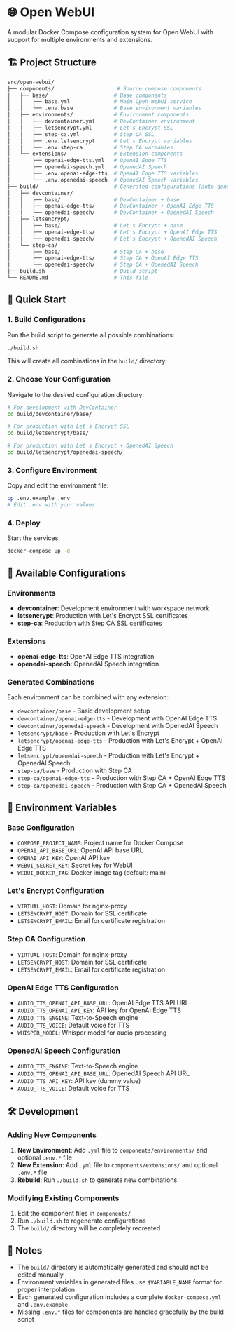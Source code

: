 # 🌐 Open WebUI

A modular Docker Compose configuration system for Open WebUI with support for multiple environments and extensions.

## 🏗️ Project Structure

```sh
src/open-webui/
├── components/                    # Source compose components
│   ├── base/                     # Base components
│   │   ├── base.yml              # Main Open WebUI service
│   │   └── .env.base             # Base environment variables
│   ├── environments/             # Environment components
│   │   ├── devcontainer.yml      # DevContainer environment
│   │   ├── letsencrypt.yml       # Let's Encrypt SSL
│   │   ├── step-ca.yml           # Step CA SSL
│   │   ├── .env.letsencrypt      # Let's Encrypt variables
│   │   └── .env.step-ca          # Step CA variables
│   └── extensions/               # Extension components
│       ├── openai-edge-tts.yml   # OpenAI Edge TTS
│       ├── openedai-speech.yml   # OpenedAI Speech
│       ├── .env.openai-edge-tts  # OpenAI Edge TTS variables
│       └── .env.openedai-speech  # OpenedAI Speech variables
├── build/                        # Generated configurations (auto-generated)
│   ├── devcontainer/
│   │   ├── base/                 # DevContainer + base
│   │   ├── openai-edge-tts/      # DevContainer + OpenAI Edge TTS
│   │   └── openedai-speech/      # DevContainer + OpenedAI Speech
│   ├── letsencrypt/
│   │   ├── base/                 # Let's Encrypt + base
│   │   ├── openai-edge-tts/      # Let's Encrypt + OpenAI Edge TTS
│   │   └── openedai-speech/      # Let's Encrypt + OpenedAI Speech
│   └── step-ca/
│       ├── base/                 # Step CA + base
│       ├── openai-edge-tts/      # Step CA + OpenAI Edge TTS
│       └── openedai-speech/      # Step CA + OpenedAI Speech
├── build.sh                      # Build script
└── README.md                     # This file
```

## 🚀 Quick Start

### 1. Build Configurations

Run the build script to generate all possible combinations:

```bash
./build.sh
```

This will create all combinations in the `build/` directory.

### 2. Choose Your Configuration

Navigate to the desired configuration directory:

```bash
# For development with DevContainer
cd build/devcontainer/base/

# For production with Let's Encrypt SSL
cd build/letsencrypt/base/

# For production with Let's Encrypt + OpenedAI Speech
cd build/letsencrypt/openedai-speech/
```

### 3. Configure Environment

Copy and edit the environment file:

```bash
cp .env.example .env
# Edit .env with your values
```

### 4. Deploy

Start the services:

```bash
docker-compose up -d
```

## 🔧 Available Configurations

### Environments

- **devcontainer**: Development environment with workspace network
- **letsencrypt**: Production with Let's Encrypt SSL certificates
- **step-ca**: Production with Step CA SSL certificates

### Extensions

- **openai-edge-tts**: OpenAI Edge TTS integration
- **openedai-speech**: OpenedAI Speech integration

### Generated Combinations

Each environment can be combined with any extension:

- `devcontainer/base` - Basic development setup
- `devcontainer/openai-edge-tts` - Development with OpenAI Edge TTS
- `devcontainer/openedai-speech` - Development with OpenedAI Speech
- `letsencrypt/base` - Production with Let's Encrypt
- `letsencrypt/openai-edge-tts` - Production with Let's Encrypt + OpenAI Edge TTS
- `letsencrypt/openedai-speech` - Production with Let's Encrypt + OpenedAI Speech
- `step-ca/base` - Production with Step CA
- `step-ca/openai-edge-tts` - Production with Step CA + OpenAI Edge TTS
- `step-ca/openedai-speech` - Production with Step CA + OpenedAI Speech

## 🔧 Environment Variables

### Base Configuration

- `COMPOSE_PROJECT_NAME`: Project name for Docker Compose
- `OPENAI_API_BASE_URL`: OpenAI API base URL
- `OPENAI_API_KEY`: OpenAI API key
- `WEBUI_SECRET_KEY`: Secret key for WebUI
- `WEBUI_DOCKER_TAG`: Docker image tag (default: main)

### Let's Encrypt Configuration

- `VIRTUAL_HOST`: Domain for nginx-proxy
- `LETSENCRYPT_HOST`: Domain for SSL certificate
- `LETSENCRYPT_EMAIL`: Email for certificate registration

### Step CA Configuration

- `VIRTUAL_HOST`: Domain for nginx-proxy
- `LETSENCRYPT_HOST`: Domain for SSL certificate
- `LETSENCRYPT_EMAIL`: Email for certificate registration

### OpenAI Edge TTS Configuration

- `AUDIO_TTS_OPENAI_API_BASE_URL`: OpenAI Edge TTS API URL
- `AUDIO_TTS_OPENAI_API_KEY`: API key for OpenAI Edge TTS
- `AUDIO_TTS_ENGINE`: Text-to-Speech engine
- `AUDIO_TTS_VOICE`: Default voice for TTS
- `WHISPER_MODEL`: Whisper model for audio processing

### OpenedAI Speech Configuration

- `AUDIO_TTS_ENGINE`: Text-to-Speech engine
- `AUDIO_TTS_OPENAI_API_BASE_URL`: OpenedAI Speech API URL
- `AUDIO_TTS_API_KEY`: API key (dummy value)
- `AUDIO_TTS_VOICE`: Default voice for TTS

## 🛠️ Development

### Adding New Components

1. **New Environment**: Add `.yml` file to `components/environments/` and optional `.env.*` file
2. **New Extension**: Add `.yml` file to `components/extensions/` and optional `.env.*` file
3. **Rebuild**: Run `./build.sh` to generate new combinations

### Modifying Existing Components

1. Edit the component files in `components/`
2. Run `./build.sh` to regenerate configurations
3. The `build/` directory will be completely recreated

## 📝 Notes

- The `build/` directory is automatically generated and should not be edited manually
- Environment variables in generated files use `$VARIABLE_NAME` format for proper interpolation
- Each generated configuration includes a complete `docker-compose.yml` and `.env.example`
- Missing `.env.*` files for components are handled gracefully by the build script

